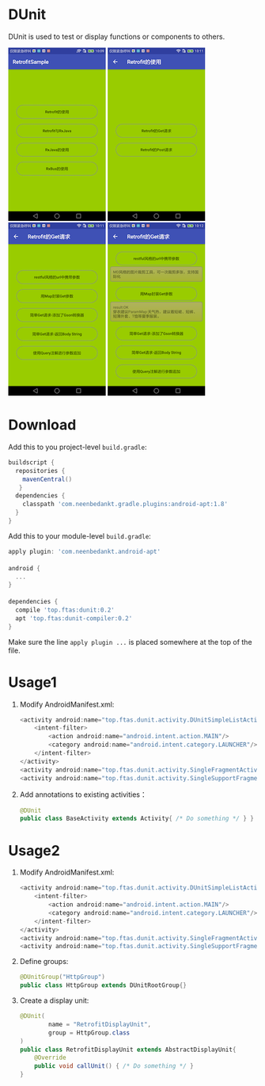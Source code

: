 # DUnit
DUnit is used to test or display functions or components to others.

![img1][1] ![img2][2] ![img3][3] ![img4][4]

# Download
Add this to you project-level `build.gradle`:

```groovy
buildscript {
  repositories {
    mavenCentral()
   }
  dependencies {
    classpath 'com.neenbedankt.gradle.plugins:android-apt:1.8'
  }
}
```

Add this to your module-level `build.gradle`:

```groovy
apply plugin: 'com.neenbedankt.android-apt'

android {
  ...
}

dependencies {
  compile 'top.ftas:dunit:0.2'
  apt 'top.ftas:dunit-compiler:0.2'
}
```

Make sure the line `apply plugin ...` is placed somewhere at the top of the file.


# Usage1

1. Modify AndroidManifest.xml:

	```java
	<activity android:name="top.ftas.dunit.activity.DUnitSimpleListActivity">
		<intent-filter>
			<action android:name="android.intent.action.MAIN"/>
			<category android:name="android.intent.category.LAUNCHER"/>
		</intent-filter>
	</activity>
	<activity android:name="top.ftas.dunit.activity.SingleFragmentActivity" />
	<activity android:name="top.ftas.dunit.activity.SingleSupportFragmentActivity" />
	```

2. Add annotations to existing activities：
	
	```java
	@DUnit
	public class BaseActivity extends Activity{ /* Do something */ } }
	```

# Usage2

1. Modify AndroidManifest.xml:

	```java
	<activity android:name="top.ftas.dunit.activity.DUnitSimpleListActivity">
		<intent-filter>
			<action android:name="android.intent.action.MAIN"/>
			<category android:name="android.intent.category.LAUNCHER"/>
		</intent-filter>
	</activity>
	<activity android:name="top.ftas.dunit.activity.SingleFragmentActivity" />
	<activity android:name="top.ftas.dunit.activity.SingleSupportFragmentActivity" />
	```

2. Define groups:

	```java
	@DUnitGroup("HttpGroup")
	public class HttpGroup extends DUnitRootGroup{}
	```

3. Create a display unit:

	```java
	@DUnit(
			name = "RetrofitDisplayUnit",
			group = HttpGroup.class
	)
	public class RetrofitDisplayUnit extends AbstractDisplayUnit{
		@Override
		public void callUnit() { /* Do something */ }
	}
	```

 [1]: img/small/01.png
 [2]: img/small/02.png
 [3]: img/small/03.png
 [4]: img/small/04.png
